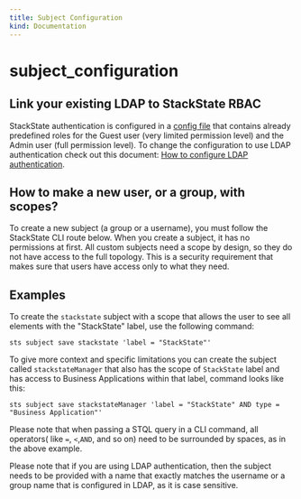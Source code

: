 ```yaml
---
title: Subject Configuration
kind: Documentation
---
```


# subject\_configuration

## Link your existing LDAP to StackState RBAC

StackState authentication is configured in a [config file](https://github.com/mpvvliet/stackstate-docs/tree/0f69067c340456b272cfe50e249f4f4ee680f8d9/setup/installation/authentication/README.md) that contains already predefined roles for the Guest user \(very limited permission level\) and the Admin user \(full permission level\). To change the configuration to use LDAP authentication check out this document: [How to configure LDAP authentication](https://github.com/mpvvliet/stackstate-docs/tree/0f69067c340456b272cfe50e249f4f4ee680f8d9/configure/how_to_configure_ldap_authentication/README.md).

## How to make a new user, or a group, with scopes?

To create a new subject \(a group or a username\), you must follow the StackState CLI route below. When you create a subject, it has no permissions at first. All custom subjects need a scope by design, so they do not have access to the full topology. This is a security requirement that makes sure that users have access only to what they need.

## Examples

To create the `stackstate` subject with a scope that allows the user to see all elements with the "StackState" label, use the following command:

```text
sts subject save stackstate 'label = "StackState"'
```

To give more context and specific limitations you can create the subject called `stackstateManager` that also has the scope of `StackState` label and has access to Business Applications within that label, command looks like this:

```text
sts subject save stackstateManager 'label = "StackState" AND type = "Business Application"'
```

Please note that when passing a STQL query in a CLI command, all operators\( like `=`, `<`,`AND`, and so on\) need to be surrounded by spaces, as in the above example.

Please note that if you are using LDAP authentication, then the subject needs to be provided with a name that exactly matches the username or a group name that is configured in LDAP, as it is case sensitive.

